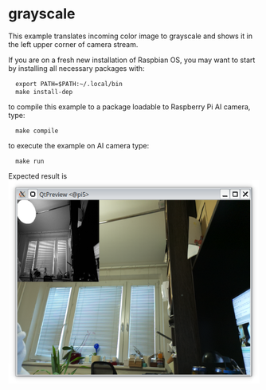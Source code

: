 # grayscale


This example translates incoming color image to grayscale and shows it in the left upper corner of camera stream.


If you are on a fresh new installation of Raspbian OS, you may want to start by installing all necessary packages with:
```
  export PATH=$PATH:~/.local/bin
  make install-dep
```
to compile this example to a package loadable to Raspberry Pi AI camera, type:
```
  make compile
```
to execute the example on AI camera type:
```
  make run
```

Expected result is ![expected result](result.png)
